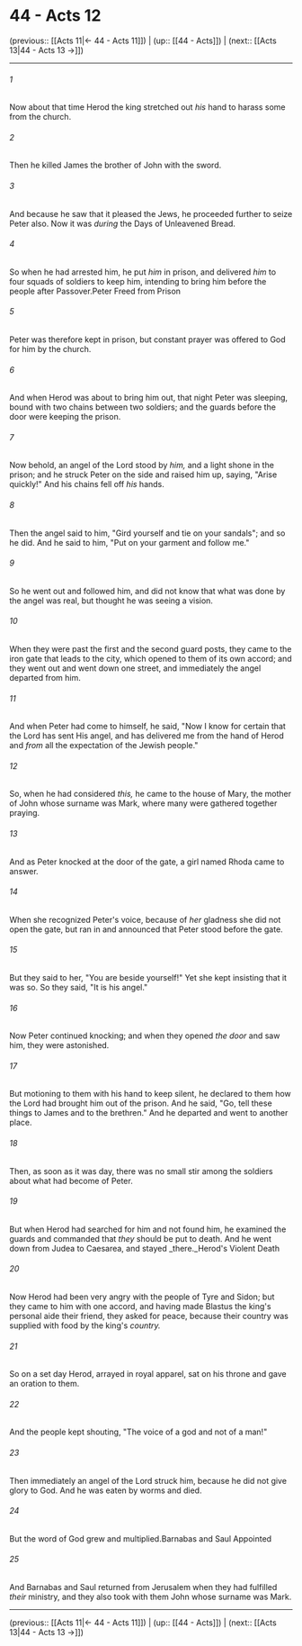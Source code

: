 # 44 - Acts 12

(previous:: [[Acts 11|← 44 - Acts 11]]) | (up:: [[44 - Acts]]) | (next:: [[Acts 13|44 - Acts 13 →]])

***


###### 1 
Now about that time Herod the king stretched out _his_ hand to harass some from the church. 

###### 2 
Then he killed James the brother of John with the sword. 

###### 3 
And because he saw that it pleased the Jews, he proceeded further to seize Peter also. Now it was _during_ the Days of Unleavened Bread. 

###### 4 
So when he had arrested him, he put _him_ in prison, and delivered _him_ to four squads of soldiers to keep him, intending to bring him before the people after Passover.Peter Freed from Prison 

###### 5 
Peter was therefore kept in prison, but constant prayer was offered to God for him by the church. 

###### 6 
And when Herod was about to bring him out, that night Peter was sleeping, bound with two chains between two soldiers; and the guards before the door were keeping the prison. 

###### 7 
Now behold, an angel of the Lord stood by _him,_ and a light shone in the prison; and he struck Peter on the side and raised him up, saying, "Arise quickly!" And his chains fell off _his_ hands. 

###### 8 
Then the angel said to him, "Gird yourself and tie on your sandals"; and so he did. And he said to him, "Put on your garment and follow me." 

###### 9 
So he went out and followed him, and did not know that what was done by the angel was real, but thought he was seeing a vision. 

###### 10 
When they were past the first and the second guard posts, they came to the iron gate that leads to the city, which opened to them of its own accord; and they went out and went down one street, and immediately the angel departed from him. 

###### 11 
And when Peter had come to himself, he said, "Now I know for certain that the Lord has sent His angel, and has delivered me from the hand of Herod and _from_ all the expectation of the Jewish people." 

###### 12 
So, when he had considered _this,_ he came to the house of Mary, the mother of John whose surname was Mark, where many were gathered together praying. 

###### 13 
And as Peter knocked at the door of the gate, a girl named Rhoda came to answer. 

###### 14 
When she recognized Peter's voice, because of _her_ gladness she did not open the gate, but ran in and announced that Peter stood before the gate. 

###### 15 
But they said to her, "You are beside yourself!" Yet she kept insisting that it was so. So they said, "It is his angel." 

###### 16 
Now Peter continued knocking; and when they opened _the door_ and saw him, they were astonished. 

###### 17 
But motioning to them with his hand to keep silent, he declared to them how the Lord had brought him out of the prison. And he said, "Go, tell these things to James and to the brethren." And he departed and went to another place. 

###### 18 
Then, as soon as it was day, there was no small stir among the soldiers about what had become of Peter. 

###### 19 
But when Herod had searched for him and not found him, he examined the guards and commanded that _they_ should be put to death. And he went down from Judea to Caesarea, and stayed _there._Herod's Violent Death 

###### 20 
Now Herod had been very angry with the people of Tyre and Sidon; but they came to him with one accord, and having made Blastus the king's personal aide their friend, they asked for peace, because their country was supplied with food by the king's _country._ 

###### 21 
So on a set day Herod, arrayed in royal apparel, sat on his throne and gave an oration to them. 

###### 22 
And the people kept shouting, "The voice of a god and not of a man!" 

###### 23 
Then immediately an angel of the Lord struck him, because he did not give glory to God. And he was eaten by worms and died. 

###### 24 
But the word of God grew and multiplied.Barnabas and Saul Appointed 

###### 25 
And Barnabas and Saul returned from Jerusalem when they had fulfilled _their_ ministry, and they also took with them John whose surname was Mark.

***

(previous:: [[Acts 11|← 44 - Acts 11]]) | (up:: [[44 - Acts]]) | (next:: [[Acts 13|44 - Acts 13 →]])
